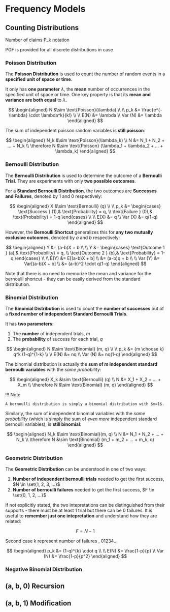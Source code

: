 # **Frequency Models**

## **Counting Distributions**

Number of claims
P_k notation

PGF is provided for all discrete distributions in case

### **Poisson Distribution**

The **Poisson Distribution** is used to count the number of random events in a **specified unit of space or time**.

It only has **one parameter** $\lambda$, the **mean** number of occurrences in the specified unit of space or time. One key property is that its **mean and variance are both equal** to $\lambda$.

$$
\begin{aligned}
    N &\sim \text{Poisson}(\lambda) \\
    \\
    p_k &= \frac{e^{-\lambda} \cdot \lambda^k}{k!} \\
    \\
    E(N) &= \lambda \\
    Var (N) &= \lambda
\end{aligned}
$$

The sum of independent poisson random variables is **still poisson**:

$$
\begin{aligned}
    N_k &\sim \text{Poisson}(\lambda_k) \\
    N &= N_1 + N_2 + ... + N_k \\
    \therefore N &\sim \text{Poisson} (\lambda_1 + \lambda_2 + ... + \lambda_k)
\end{aligned}
$$

### **Bernoulli Distribution**

The **Bernoulli Distribution** is used to determine the outcome of a **Bernoulli Trial**. They are experiments with only **two possible outcomes**.

For a **Standard Bernoulli Distribution**, the two outcomes are **Successes and Failures**, denoted by 1 and 0 respectively:

$$
\begin{aligned}
    X &\sim \text{Bernoulli} (q) \\
    \\
    p_k &=
    \begin{cases}
        \text{Success } (1),& \text{Probability} = q, \\
        \text{Failure } (0),& \text{Probability} = 1-q
    \end{cases} \\
    \\
    E(X) &= q \\
    Var (X) &= q(1-q)
\end{aligned}
$$

However, the **Bernoulli Shortcut** generalizes this for **any two mutually exclusive outcomes**, denoted by $a$ and $b$ respectively:

$$
\begin{aligned}
    Y &= (a-b)X + b \\
    \\
    Y &=
    \begin{cases}
        \text{Outcome 1 } (a),& \text{Probability} = q, \\
        \text{Outcome 2 } (b),& \text{Probability} = 1-q
    \end{cases} \\
    \\
    E(Y)
    &= E[(a-b)X + b] \\
    &= (a-b)q + b \\
    \\
    Var (Y)
    &= Var[(a-b)X + b] \\
    &= (a-b)^2 \cdot q(1-q)
\end{aligned}
$$

Note that there is no need to memorize the mean and variance for the bernoulli shortcut - they can be easily derived from the standard distribution.

### **Binomial Distribution**

The **Binomial Distribution** is used to count the **number of successes** out of a **fixed number of independent Standard Bernoulli Trials**.

It has **two parameters**:

1. The **number** of independent trials, $m$
2. The **probability** of success for each trial, $q$

$$
\begin{aligned}
    N &\sim \text{Binomial} (m, q) \\
    \\
    p_k &= {m \choose k} q^k (1-q)^{1-k} \\
    \\
    E(N) &= nq \\
    Var (N) &= nq(1-q)
\end{aligned}
$$

The binomial distribution is actually the **sum of $m$ independent standard bernoulli variables** with the *same probability*:

$$
\begin{aligned}
    X_k &\sim \text{Bernoulli} (q) \\
    N &= X_1 + X_2 + ... + X_m \\
    \therefore N &\sim \text{Binomial} (m, q)
\end{aligned}
$$

!!! Note

    A bernoulli distribution is simply a binomial distribution with $m=1$.

Similarly, the sum of independent binomial variables with the *same probability* (which is simply the sum of *even more* independent standard bernoulli variables), is **still binomial**:

$$
\begin{aligned}
    N_k &\sim \text{Binomial}(m, q) \\
    N &= N_1 + N_2 + ... + N_k \\
    \therefore N &\sim \text{Binomial} (m_1 + m_2 + ... + m_k, q)
\end{aligned}
$$

### **Geometric Distribution**

The **Geometric Distribution** can be understood in one of two ways:

1. **Number of independent bernoulli trials** needed to get the first success, $N \in \set{1, 2, 3, ...}$
2. **Number of bernoulli failures** needed to get the first success, $F \in \set{0, 1, 2, ...}$

If not explicitly stated, the two intepretations can be distinguished from their supports - there must be at least 1 trial but there can be 0 failures. It is useful to **remember just one intepretation** and understand how they are related:

$$
    F = N-1
$$

Second case
k represent number of failures , 01234...

$$
\begin{aligned}
    p_k &= (1-q)^{k} \cdot q \\
    \\
    E(N) &= \frac{1-p}{p} \\
    Var (N) &= \frac{1-p}{p^2}
\end{aligned}
$$

### **Negative Binomial Distribution**

## (a, b, 0) Recursion

## (a, b, 1) Modification
